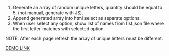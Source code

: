 1. Generate an array of random unique letters, quantity should be equal to 5. (not manual, generate with JS).
2. Append generated array into html select as separate options.
3. When user select any option, show list of names from list.json file where the first letter matches with selected option.

NOTE: After each page refresh the array of unique letters must be different.

[DEMO LINK](https://anastasiiaaliinyk.github.io/JS/)
